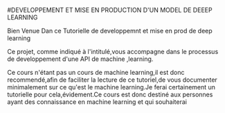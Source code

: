 #DEVELOPPEMENT ET MISE EN PRODUCTION D'UN MODEL DE DEEEP LEARNING

Bien Venue Dan ce Tutorielle de developpemnt et mise en prod de deep learning

Ce projet, comme indiqué à l'intitulé,vous accompagne dans le processus de developpement d'une API de machine ,learning.

Ce cours n'étant pas un cours de machine learning,il est donc recommendé,afin de faciliter la lecture de ce tutoriel,de vous documenter minimalement sur ce qu'est le machine learning.Je ferai certainement un tutorielle pour cela,évidement.Ce cours est donc destiné aux personnes ayant des connaissance en machine learning et qui souhaiterai 
